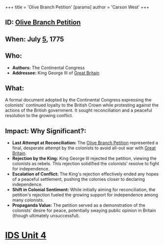 +++
 title = 'Olive Branch Petition'
[params]
	author = 'Carson West'
+++
## ID: [Olive Branch Petition](./../olive-branch-petition/) 
## When: July [5](./../5/), 1775

## Who:
* **Authors:** The Continental Congress
* **Addressee:** King George III of [Great Britain](./../great-britain/) 
## What: 
A formal document adopted by the Continental Congress expressing the colonists' continued loyalty to the British Crown while protesting against the actions of the British government.  It sought reconciliation and a peaceful resolution to the growing conflict.

## Impact: Why Significant?:
* **Last Attempt at Reconciliation:**  The [Olive Branch Petition](./../olive-branch-petition/) represented a final, desperate attempt by the colonists to avoid all-out war with [Great Britain](./../great-britain/).
* **Rejection by the King:** King George III rejected the petition, viewing the colonists as rebels. This rejection solidified the colonists' resolve to fight for independence.
* **Escalation of Conflict:** The King's rejection effectively ended any hopes of a peaceful settlement, pushing the colonies closer to declaring independence.
* **Shift in Colonial Sentiment:** While initially aiming for reconciliation, the petition's rejection fueled the growing support for independence among many colonists.
* **Propaganda Value:** The petition served as a demonstration of the colonists' desire for peace, potentially swaying public opinion in Britain (though ultimately unsuccessful).


# [IDS Unit 4](./../ids-unit-4/)
